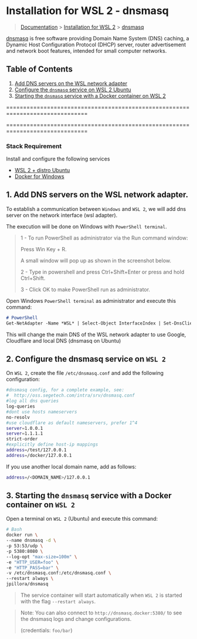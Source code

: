 # Installation for WSL 2 - dnsmasq

> [Documentation](./../../readme.md) > [Installation for WSL 2](./../readme.md) > [dnsmasq](./dnsmasq.md)

[dnsmasq](http://www.thekelleys.org.uk/dnsmasq/doc.html) is free software providing Domain Name System (DNS) caching, a Dynamic Host Configuration Protocol (DHCP) server, router advertisement and network boot features, intended for small computer networks.

## Table of Contents
1. [Add DNS servers on the WSL network adapter](#markdown-header-1-add-dns-servers-on-the-wsl-network-adapter)
1. [Configure the `dnsmasq` service on WSL 2 Ubuntu](#markdown-header-2-configure-the-dnsmasq-service-on-wsl-2)
1. [Starting the `dnsmasq` service with a Docker container on WSL 2](#markdown-header-3-starting-the-dnsmasq-service-with-a-docker-container-on-wsl-2)

==============================================================================

==============================================================================

### Stack Requirement
Install and configure the following services

- [WSL 2 + distro Ubuntu](./TODO.md)
- [Docker for Windows](./docker.md)


## 1. Add DNS servers on the WSL network adapter.

To establish a communication between `Windows` and `WSL 2`, we will add dns server on the network interface (wsl adapter).

The execution will be done on Windows with `PowerShell terminal`.

> 1 - To run PowerShell as administrator via the Run command window:
>
> Press Win Key + R.
>
> A small window will pop up as shown in the screenshot below.
>
> 2 - Type in powershell and press Ctrl+Shift+Enter or press and hold Ctrl+Shift.
>
> 3 - Click OK to make PowerShell run as administrator.

Open Windows `PowerShell terminal` as administrator and execute this command:

```markdown
# PowerShell
Get-NetAdapter -Name *WSL* | Select-Object InterfaceIndex | Set-DnsClientServerAddress -ServerAddresses ("1.1.1.1","127.0.0.1","8.8.8.8")
```

This will change the main DNS of the WSL network adapter to use Google, Cloudflare and local DNS (dnsmasq on Ubuntu)

## 2. Configure the dnsmasq service on `WSL 2`

On `WSL 2`, create the file `/etc/dnsmasq.conf` and add the following configuration:

```bash
#dnsmasq config, for a complete example, see:
#  http://oss.segetech.com/intra/srv/dnsmasq.conf
#log all dns queries
log-queries
#dont use hosts nameservers
no-resolv
#use cloudflare as default nameservers, prefer 1^4
server=1.0.0.1
server=1.1.1.1
strict-order
#explicitly define host-ip mappings
address=/test/127.0.0.1
address=/docker/127.0.0.1
```

If you use another local domain name, add as follows:
```bash
address=/<DOMAIN_NAME>/127.0.0.1
```

## 3. Starting the `dnsmasq` service with a Docker container on `WSL 2`

Open a terminal on `WSL 2` (Ubuntu) and execute this command:

```bash
# Bash
docker run \
--name dnsmasq -d \
-p 53:53/udp \
-p 5380:8080 \
--log-opt "max-size=100m" \
-e "HTTP_USER=foo" \
-e "HTTP_PASS=bar" \
-v /etc/dnsmasq.conf:/etc/dnsmasq.conf \
--restart always \
jpillora/dnsmasq
```

> The service container will start automatically when `WSL 2` is started with the flag `--restart always`.
>

> Note: You can also connect to `http://dnsmasq.docker:5380/` to see the dnsmasq logs and change configurations.
>
> (credentials: `foo/bar`)


